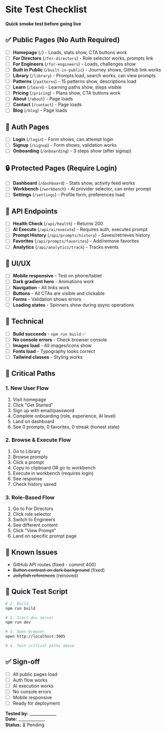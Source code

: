 # Site Test Checklist

**Quick smoke test before going live**

## ✅ Public Pages (No Auth Required)

- [ ] **Homepage** (`/`) - Loads, stats show, CTA buttons work
- [ ] **For Directors** (`/for-directors`) - Role selector works, prompts link
- [ ] **For Engineers** (`/for-engineers`) - Loads, challenges show
- [ ] **Built in Public** (`/built-in-public`) - Journey shows, GitHub link works
- [ ] **Library** (`/library`) - Prompts load, search works, can view prompts
- [ ] **Patterns** (`/patterns`) - 15 patterns show, descriptions load
- [ ] **Learn** (`/learn`) - Learning paths show, steps visible
- [ ] **Pricing** (`/pricing`) - Plans show, CTA buttons work
- [ ] **About** (`/about`) - Page loads
- [ ] **Contact** (`/contact`) - Page loads
- [ ] **Blog** (`/blog`) - Page loads

## 🔐 Auth Pages

- [ ] **Login** (`/login`) - Form shows, can attempt login
- [ ] **Signup** (`/signup`) - Form shows, validation works
- [ ] **Onboarding** (`/onboarding`) - 3 steps show (after signup)

## 🔒 Protected Pages (Require Login)

- [ ] **Dashboard** (`/dashboard`) - Stats show, activity feed works
- [ ] **Workbench** (`/workbench`) - AI provider selector, can enter prompt
- [ ] **Settings** (`/settings`) - Profile form, preferences load

## 🤖 API Endpoints

- [ ] **Health Check** (`/api/health`) - Returns 200
- [ ] **AI Execute** (`/api/ai/execute`) - Requires auth, executes prompt
- [ ] **Prompt History** (`/api/prompts/history`) - Saves/retrieves history
- [ ] **Favorites** (`/api/prompts/favorites`) - Add/remove favorites
- [ ] **Analytics** (`/api/analytics/track`) - Tracks events

## 🎨 UI/UX

- [ ] **Mobile responsive** - Test on phone/tablet
- [ ] **Dark gradient hero** - Animations work
- [ ] **Navigation** - All links work
- [ ] **Buttons** - All CTAs are visible and clickable
- [ ] **Forms** - Validation shows errors
- [ ] **Loading states** - Spinners show during async operations

## 🔧 Technical

- [ ] **Build succeeds** - `npm run build` ✅
- [ ] **No console errors** - Check browser console
- [ ] **Images load** - All images/icons show
- [ ] **Fonts load** - Typography looks correct
- [ ] **Tailwind classes** - Styling works

## 🚨 Critical Paths

### 1. New User Flow
1. Visit homepage
2. Click "Get Started"
3. Sign up with email/password
4. Complete onboarding (role, experience, AI level)
5. Land on dashboard
6. See 0 prompts, 0 favorites, 0 streak (honest state)

### 2. Browse & Execute Flow
1. Go to Library
2. Browse prompts
3. Click a prompt
4. Copy to clipboard OR go to workbench
5. Execute in workbench (requires login)
6. See response
7. Check history saved

### 3. Role-Based Flow
1. Go to For Directors
2. Click role selector
3. Switch to Engineers
4. See different content
5. Click "View Prompt"
6. Land on specific prompt page

## 🐛 Known Issues

- GitHub API routes (fixed - commit 400)
- ~~Button contrast on dark background~~ (fixed)
- ~~Jellyfish references~~ (removed)

## 📝 Quick Test Script

```bash
# 1. Build
npm run build

# 2. Start dev server
npm run dev

# 3. Open browser
open http://localhost:3005

# 4. Test critical paths above
```

## ✅ Sign-off

- [ ] All public pages load
- [ ] Auth flow works
- [ ] AI execution works
- [ ] No console errors
- [ ] Mobile responsive
- [ ] Ready for deployment

**Tested by:** _____________  
**Date:** _____________  
**Status:** ⏳ Pending
